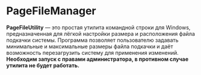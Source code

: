 # PageFileManager

**PageFileUtility** — это простая утилита командной строки для Windows, предназначенная для лёгкой настройки размера и расположения файла подкачки системы. Программа позволяет пользователю задавать минимальные и максимальные размеры файла подкачки и даёт возможность перезагрузить систему для применения изменений.
**Необходим запуск с правами администратора, в противном случае утилита не будет работать.**
